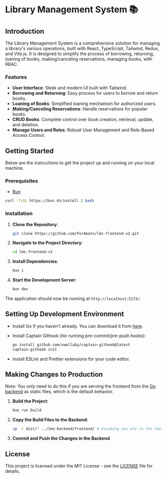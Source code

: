 # Library Management System 📚

## Introduction

The Library Management System is a comprehensive solution for managing a library's various operations, built with React, TypeScript, Tailwind, Redux, and Vite.js. It is designed to simplify the process of borrowing, returning, loaning of books, making/canceling reservations, managing books, with RBAC.

### Features

- **User Interface**: Sleek and modern UI built with Tailwind.
- **Borrowing and Returning**: Easy process for users to borrow and return books.
- **Loaning of Books**: Simplified loaning mechanism for authorized users.
- **Making/Canceling Reservations**: Handle reservations for popular books.
- **CRUD Books**: Complete control over book creation, retrieval, update, and deletion.
- **Manage Users and Roles**: Robust User Management and Role-Based Access Control.

## Getting Started

Below are the instructions to get the project up and running on your local machine.

### Prerequisites

- [Bun](https://bun.sh/)

```bash
curl -fsSL https://bun.sh/install | bash
```

### Installation

1. **Clone the Repository**:

   ```bash
   git clone https://github.com/ForAeons/lms-frontend-v2.git
   ```

2. **Navigate to the Project Directory**:

   ```bash
   cd lms-frontend-v2
   ```

3. **Install Dependencies**:

   ```bash
   bun i
   ```

4. **Start the Development Server**:

   ```bash
   bun dev
   ```

The application should now be running at `http://localhost:5173/`.

## Setting Up Development Environment

- Install Go if you haven't already. You can download it from [here](https://go.dev/doc/install).
- Install Captain Githook (for running pre-commit/pre-push hooks):

  ```bash
  go install github.com/swellaby/captain-githook@latest
  captain-githook init
  ```

- Install ESLint and Prettier extensions for your code editor.

## Making Changes to Production

Note: You only need to do this if you are serving the frontend from the [Go backend](https://github.com/ForAeons/lms-backend) as static files, which is the default behavior.

1. **Build the Project**:

   ```bash
   bun run build
   ```

2. **Copy the Build Files to the Backend**:

   ```bash
   cp -r dist/* ../lms-backend/frontend/ # Assuming you are in the lms-frontend-v2 directory and the backend is in the parent directory
   ```

3. **Commit and Push the Changes in the Backend**

## License

This project is licensed under the MIT License - see the [LICENSE](./LICENSE) file for details.
